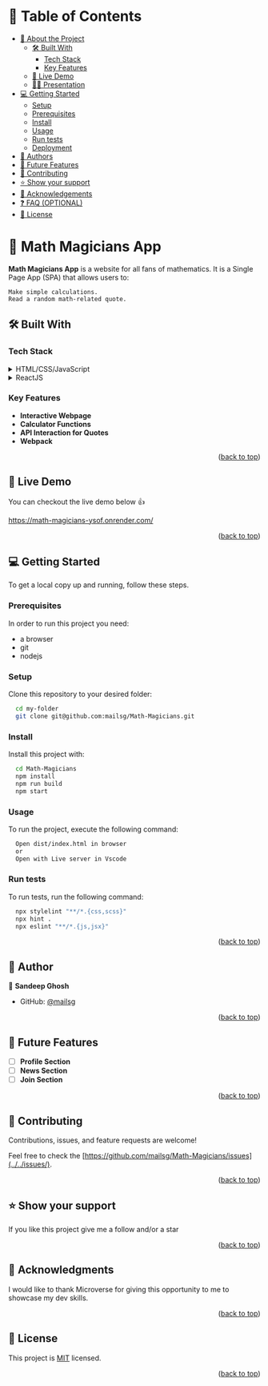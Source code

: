 # 📗 Table of Contents

- [📖 About the Project](#about-project)
  - [🛠 Built With](#built-with)
    - [Tech Stack](#tech-stack)
    - [Key Features](#key-features)
  - [🚀 Live Demo](#live-demo)
  - [👩‍💻 Presentation](#Presentation)
- [💻 Getting Started](#getting-started)
  - [Setup](#setup)
  - [Prerequisites](#prerequisites)
  - [Install](#install)
  - [Usage](#usage)
  - [Run tests](#run-tests)
  - [Deployment](#triangular_flag_on_post-deployment)
- [👥 Authors](#authors)
- [🔭 Future Features](#future-features)
- [🤝 Contributing](#contributing)
- [⭐️ Show your support](#support)
- [🙏 Acknowledgements](#acknowledgements)
- [❓ FAQ (OPTIONAL)](#faq)
- [📝 License](#license)

<!-- PROJECT DESCRIPTION -->

# 📖 Math Magicians App <a name="about-project"></a>


**Math Magicians App** is a website for all fans of mathematics. It is a Single Page App (SPA) that allows users to:

    Make simple calculations.
    Read a random math-related quote.


## 🛠 Built With <a name="built-with"></a>

### Tech Stack <a name="tech-stack"></a>

<details>
  <summary>HTML/CSS/JavaScript</summary>
  <ul>
    <li><a href="https://developer.mozilla.org/en-US/docs/Web/JavaScript">Javascript</a></li>
  </ul>
</details>

<details>
  <summary>ReactJS</summary>
  <ul>
    <li><a href="https://reactjs.org/">ReactJS</a></li>
  </ul>
</details>


<!-- Features -->

### Key Features <a name="key-features"></a>


- **Interactive Webpage**
- **Calculator Functions**
- **API Interaction for Quotes**
- **Webpack**

<p align="right">(<a href="#readme-top">back to top</a>)</p>

## 🚀 Live Demo <a name="live-demo"></a>
You can checkout the live demo below 👍

https://math-magicians-ysof.onrender.com/


<p align="right">(<a href="#readme-top">back to top</a>)</p>

<!-- GETTING STARTED -->

## 💻 Getting Started <a name="getting-started"></a>


To get a local copy up and running, follow these steps.

### Prerequisites

In order to run this project you need:


- a browser
- git
- nodejs


### Setup

Clone this repository to your desired folder:


```sh
  cd my-folder
  git clone git@github.com:mailsg/Math-Magicians.git
```

### Install

Install this project with:


```sh
  cd Math-Magicians
  npm install
  npm run build
  npm start
```

### Usage

To run the project, execute the following command:



```sh
  Open dist/index.html in browser
  or
  Open with Live server in Vscode
```

### Run tests

To run tests, run the following command:

```sh
  npx stylelint "**/*.{css,scss}"
  npx hint .
  npx eslint "**/*.{js,jsx}"
```  

<p align="right">(<a href="#readme-top">back to top</a>)</p>

<!-- AUTHORS -->

## 👥 Author <a name="authors"></a>


👤 **Sandeep Ghosh**

- GitHub: [@mailsg](https://github.com/mailsg)

<p align="right">(<a href="#readme-top">back to top</a>)</p>

<!-- FUTURE FEATURES -->

## 🔭 Future Features <a name="future-features"></a>


- [ ] **Profile Section**
- [ ] **News Section**
- [ ] **Join Section**

<p align="right">(<a href="#readme-top">back to top</a>)</p>

<!-- CONTRIBUTING -->

## 🤝 Contributing <a name="contributing"></a>

Contributions, issues, and feature requests are welcome!

Feel free to check the [https://github.com/mailsg/Math-Magicians/issues](../../issues/).

<p align="right">(<a href="#readme-top">back to top</a>)</p>

<!-- SUPPORT -->

## ⭐️ Show your support <a name="support"></a>


If you like this project give me a follow and/or a star

<p align="right">(<a href="#readme-top">back to top</a>)</p>

<!-- ACKNOWLEDGEMENTS -->

## 🙏 Acknowledgments <a name="acknowledgements"></a>


I would like to thank Microverse for giving this opportunity to me to showcase my dev skills.

<p align="right">(<a href="#readme-top">back to top</a>)</p>

<!-- LICENSE -->

## 📝 License <a name="license"></a>

This project is [MIT](./LICENSE) licensed.

<p align="right">(<a href="#readme-top">back to top</a>)</p>
